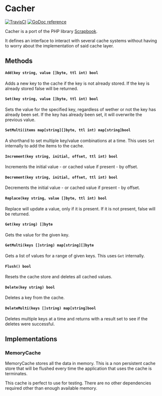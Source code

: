 # Cacher

[![TravisCI](https://travis-ci.org/jelmersnoeck/cacher.svg)](https://travis-ci.org/jelmersnoeck/cacher) [![GoDoc reference](https://camo.githubusercontent.com/fb9e66520f8775e97dcacdf366d0dee7828df53f/68747470733a2f2f676f646f632e6f72672f6769746875622e636f6d2f676f2d6d617274696e692f6d617274696e693f7374617475732e706e67)](https://godoc.org/github.com/jelmersnoeck/cacher)

Cacher is a port of the PHP library [Scrapbook](https://github.com/matthiasmullie/scrapbook).

It defines an interface to interact with several cache systems without having to
worry about the implementation of said cache layer.

## Methods

#### `Add(key string, value []byte, ttl int) bool`

Adds a new key to the cache if the key is not already stored. If the key is
already stored false will be returned.

#### `Set(key string, value []byte, ttl int) bool`

Sets the value for the specified key, regardless of wether or not the key has
already been set. If the key has already been set, it will overwrite the
previous value.

#### `SetMulti(items map[string][]byte, ttl int) map[string]bool`

A shorthand to set multiple key/value combinations at a time. This uses `Set`
internally to add the items to the cache.

#### `Increment(key string, initial, offset, ttl int) bool`

Increments the initial value - or cached value if present - by offset.

#### `Decrement(key string, initial, offset, ttl int) bool`

Decrements the initial value - or cached value if present - by offset.

#### `Replace(key string, value []byte, ttl int) bool`

Replace will update a value, only if it is present. If it is not present, false
will be returned.

#### `Get(key string) []byte`

Gets the value for the given key.

#### `GetMulti(keys []string) map[string][]byte`

Gets a list of values for a range of given keys. This uses `Get` internally.

#### `Flush() bool`

Resets the cache store and deletes all cached values.

#### `Delete(key string) bool`

Deletes a key from the cache.

#### `DeleteMulti(keys []string) map[string]bool`

Deletes multiple keys at a time and returns with a result set to see if the
deletes were successful.

## Implementations

### MemoryCache

MemoryCache stores all the data in memory. This is a non persistent cache store
that will be flushed every time the application that uses the cache is
terminates.

This cache is perfect to use for testing. There are no other dependencies
required other than enough available memory.
